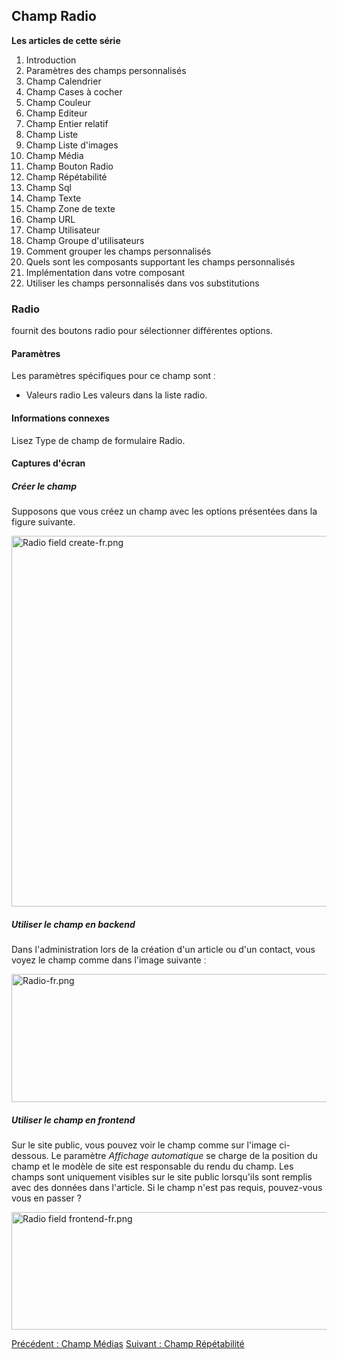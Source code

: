 <!-- Filename: J3.x:Adding_custom_fields/Radio_Field / Display title: Ajout de champs personnalisés/Champ Radio -->

## Champ Radio

**Les articles de cette série**

1.  Introduction
2.   Paramètres des champs
    personnalisés
3.   Champ
    Calendrier
4.   Champ Cases à
    cocher
5.   Champ
    Couleur
6.   Champ
    Editeur
7.   Champ Entier
    relatif
8.   Champ
    Liste
9.   Champ Liste
    d'images
10.  Champ
    Média
11.  Champ Bouton
    Radio
12.  Champ
    Répétabilité
13.  Champ
    Sql
14.  Champ
    Texte
15.  Champ Zone de
    texte
16.  Champ
    URL
17.  Champ
    Utilisateur
18.  Champ Groupe
    d'utilisateurs
19.  Comment grouper les champs
    personnalisés
20.  Quels sont les composants supportant les champs
    personnalisés
21.  Implémentation dans votre
    composant
22.  Utiliser les champs personnalisés dans vos
    substitutions

### Radio

fournit des boutons radio pour sélectionner différentes options.

#### Paramètres

Les paramètres spécifiques pour ce champ sont ː

- Valeurs radio
  Les valeurs dans la liste radio.

#### Informations connexes

Lisez  Type de champ de formulaire
Radio.

#### Captures d'écran

##### Créer le champ

Supposons que vous créez un champ avec les options présentées dans la
figure suivante.

<img
src="https://docs.joomla.org/images/thumb/a/a3/Radio_field_create-fr.png/800px-Radio_field_create-fr.png"
decoding="async"
srcset="https://docs.joomla.org/images/a/a3/Radio_field_create-fr.png 1.5x"
data-file-width="1024" data-file-height="759" width="800" height="593"
alt="Radio field create-fr.png" />

##### Utiliser le champ en backend

Dans l'administration lors de la création d'un article ou d'un contact,
vous voyez le champ comme dans l'image suivante ː

<img
src="https://docs.joomla.org/images/thumb/0/0c/Radio-fr.png/800px-Radio-fr.png"
decoding="async"
srcset="https://docs.joomla.org/images/0/0c/Radio-fr.png 1.5x"
data-file-width="1019" data-file-height="261" width="800" height="205"
alt="Radio-fr.png" />

##### Utiliser le champ en frontend

Sur le site public, vous pouvez voir le champ comme sur l'image
ci-dessous. Le paramètre *Affichage automatique* se charge de la
position du champ et le modèle de site est responsable du rendu du
champ.
Les champs sont uniquement visibles sur le site public lorsqu'ils sont
remplis avec des données dans l'article. Si le champ n'est pas requis,
pouvez-vous vous en passer ?

<img
src="https://docs.joomla.org/images/e/e3/Radio_field_frontend-fr.png"
decoding="async" data-file-width="800" data-file-height="188"
width="800" height="188" alt="Radio field frontend-fr.png" />

<a href="https://docs.joomla.org/J3.x:Adding_custom_fields/Media_Field"
id="content-button" class="button expand success">Précédent : Champ
Médias</a> <a
href="https://docs.joomla.org/J3.x:Adding_custom_fields/Repeatable_Field"
id="content-button" class="button expand">Suivant : Champ
Répétabilité</a>

